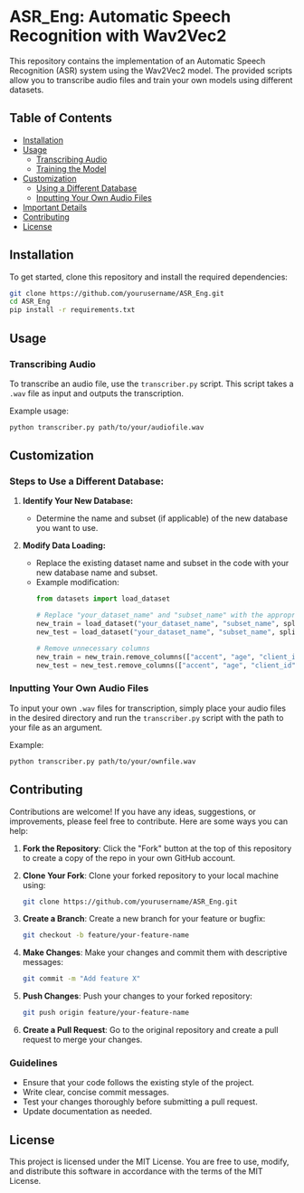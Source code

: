 # **ASR_Eng: Automatic Speech Recognition with Wav2Vec2**

This repository contains the implementation of an Automatic Speech Recognition (ASR) system using the Wav2Vec2 model. The provided scripts allow you to transcribe audio files and train your own models using different datasets.

## Table of Contents
- [Installation](#installation)
- [Usage](#usage)
  - [Transcribing Audio](#transcribing-audio)
  - [Training the Model](#training-the-model)
- [Customization](#customization)
  - [Using a Different Database](#using-a-different-database)
  - [Inputting Your Own Audio Files](#inputting-your-own-audio-files)
- [Important Details](#important-details)
- [Contributing](#contributing)
- [License](#license)

## **Installation**

To get started, clone this repository and install the required dependencies:

```bash
git clone https://github.com/yourusername/ASR_Eng.git
cd ASR_Eng
pip install -r requirements.txt
```
## **Usage**

### **Transcribing Audio**

To transcribe an audio file, use the `transcriber.py` script. This script takes a `.wav` file as input and outputs the transcription.

Example usage:
```bash
python transcriber.py path/to/your/audiofile.wav
```
## **Customization**

### Steps to Use a Different Database:

1. **Identify Your New Database:**
   - Determine the name and subset (if applicable) of the new database you want to use.

2. **Modify Data Loading:**
   - Replace the existing dataset name and subset in the code with your new database name and subset.
   - Example modification:
     ```python
     from datasets import load_dataset

     # Replace "your_dataset_name" and "subset_name" with the appropriate values for your new database
     new_train = load_dataset("your_dataset_name", "subset_name", split="train+validation", trust_remote_code=True)
     new_test = load_dataset("your_dataset_name", "subset_name", split="test", trust_remote_code=True)

     # Remove unnecessary columns
     new_train = new_train.remove_columns(["accent", "age", "client_id", "down_votes", "gender", "locale", "segment", "up_votes"])
     new_test = new_test.remove_columns(["accent", "age", "client_id", "down_votes", "gender", "locale", "segment", "up_votes"])
     ```

### **Inputting Your Own Audio Files**

To input your own `.wav` files for transcription, simply place your audio files in the desired directory and run the `transcriber.py` script with the path to your file as an argument.

Example:
```bash
python transcriber.py path/to/your/ownfile.wav
```
## **Contributing**

Contributions are welcome! If you have any ideas, suggestions, or improvements, please feel free to contribute. Here are some ways you can help:

1. **Fork the Repository**: Click the "Fork" button at the top of this repository to create a copy of the repo in your own GitHub account.

2. **Clone Your Fork**: Clone your forked repository to your local machine using:
    ```bash
    git clone https://github.com/yourusername/ASR_Eng.git
    ```

3. **Create a Branch**: Create a new branch for your feature or bugfix:
    ```bash
    git checkout -b feature/your-feature-name
    ```

4. **Make Changes**: Make your changes and commit them with descriptive messages:
    ```bash
    git commit -m "Add feature X"
    ```

5. **Push Changes**: Push your changes to your forked repository:
    ```bash
    git push origin feature/your-feature-name
    ```

6. **Create a Pull Request**: Go to the original repository and create a pull request to merge your changes.

### **Guidelines**

- Ensure that your code follows the existing style of the project.
- Write clear, concise commit messages.
- Test your changes thoroughly before submitting a pull request.
- Update documentation as needed.

## **License**

This project is licensed under the MIT License. You are free to use, modify, and distribute this software in accordance with the terms of the MIT License.

